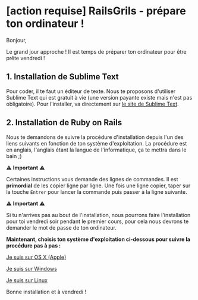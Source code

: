 # [action requise] RailsGrils - prépare ton ordinateur !

Bonjour,

Le grand jour approche ! Il est temps de préparer ton ordinateur pour être prête vendredi !

## 1. Installation de Sublime Text

Pour coder, il te faut un éditeur de texte. Nous te proposons d'utiliser Sublime Text qui est gratuit à vie (une version payante existe mais n'est pas obligatoire).
Pour l'installer, va directement sur [le site de Sublime Text](https://www.sublimetext.com/3).



## 2. Installation de Ruby on Rails

Nous te demandons de suivre la procédure d'installation depuis l'un des liens suivants en fonction de ton système d'exploitation. La procédure est en anglais, l'anglais étant la langue de l'informatique, ça te mettra dans le bain ;)

⚠ **Important** ⚠

Certaines instructions vous demande des lignes de commandes. Il est **primordial** de les copier ligne par ligne. Une fois une ligne copier, taper sur la touche `Entrer` pour lancer la commande puis passer à la ligne suivante.

⚠ **Important** ⚠

Si tu n'arrives pas au bout de l'installation, nous pourrons faire l'installation pour toi vendredi soir pendant le premier cours, pour cela nous devrons te demander le mot de passe de ton ordinateur.


 **Maintenant, choisis ton système d'exploitation ci-dessous pour suivre la procédure pas à pas :**

[Je suis sur OS X (Apple)](https://guides.railsgirls.com/install#setup-for-os-x)

[Je suis sur Windows](https://guides.railsgirls.com/install#setup-for-windows)

[Je suis sur Linux](https://guides.railsgirls.com/install#setup-for-linux)



Bonne installation et à vendredi !
